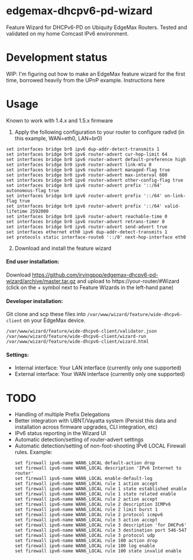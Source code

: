edgemax-dhcpv6-pd-wizard
========================

Feature Wizard for DHCPv6-PD on Ubiquity EdgeMax Routers. Tested and validated on my home Comcast IPv6 environment.

Development status
==================
WIP: I'm figuring out how to make an EdgeMax feature wizard for the first time, borrowed heavily from the UPnP example.
Instructions here

Usage
=====
Known to work with 1.4.x and 1.5.x firmware

1. Apply the following configuration to your router to configure radvd (in this example, WAN=eth0,  LAN=br0)
  ```
  set interfaces bridge br0 ipv6 dup-addr-detect-transmits 1
  set interfaces bridge br0 ipv6 router-advert cur-hop-limit 64
  set interfaces bridge br0 ipv6 router-advert default-preference high
  set interfaces bridge br0 ipv6 router-advert link-mtu 0
  set interfaces bridge br0 ipv6 router-advert managed-flag true
  set interfaces bridge br0 ipv6 router-advert max-interval 600
  set interfaces bridge br0 ipv6 router-advert other-config-flag true
  set interfaces bridge br0 ipv6 router-advert prefix '::/64' autonomous-flag true
  set interfaces bridge br0 ipv6 router-advert prefix '::/64' on-link-flag true
  set interfaces bridge br0 ipv6 router-advert prefix '::/64' valid-lifetime 2592000
  set interfaces bridge br0 ipv6 router-advert reachable-time 0
  set interfaces bridge br0 ipv6 router-advert retrans-timer 0
  set interfaces bridge br0 ipv6 router-advert send-advert true
  set interfaces ethernet eth0 ipv6 dup-addr-detect-transmits 1
  set protocols static interface-route6 '::/0' next-hop-interface eth0
  ```

2. Download and install the feature wizard

#### End user installation:
Download https://github.com/irvingpop/edgemax-dhcpv6-pd-wizard/archive/master.tar.gz and upload to https://your-router/#Wizard (click on the + symbol next to Feature Wizards in the left-hand pane)

#### Developer installation:
Git clone and scp these files into `/var/www/wizard/feature/wide-dhcpv6-client` on your EdgeMax device.
  ```
  /var/www/wizard/feature/wide-dhcpv6-client/validator.json
  /var/www/wizard/feature/wide-dhcpv6-client/wizard-run
  /var/www/wizard/feature/wide-dhcpv6-client/wizard.html
  ```

#### Settings:
* Internal interface:  Your LAN interface (currently only one supported)
* External interface:  Your WAN interface (currently only one supported)


TODO
====
* Handling of multiple Prefix Delegations
* Better integration with UBNT/Vayatta system (Persist this data and installation across firmware upgrades, CLI integration, etc)
* IPv6 status reporting in the Wizard UI
* Automatic detection/setting of router-advert settings
* Automatic detection/setting of non-foot-shooting IPv6 LOCAL Firewall rules.  Example:
  ```
  set firewall ipv6-name WAN6_LOCAL default-action drop
  set firewall ipv6-name WAN6_LOCAL description 'IPv6 Internet to router'
  set firewall ipv6-name WAN6_LOCAL enable-default-log
  set firewall ipv6-name WAN6_LOCAL rule 1 action accept
  set firewall ipv6-name WAN6_LOCAL rule 1 state established enable
  set firewall ipv6-name WAN6_LOCAL rule 1 state related enable
  set firewall ipv6-name WAN6_LOCAL rule 2 action accept
  set firewall ipv6-name WAN6_LOCAL rule 2 description ICMPv6
  set firewall ipv6-name WAN6_LOCAL rule 2 limit burst 1
  set firewall ipv6-name WAN6_LOCAL rule 2 protocol icmpv6
  set firewall ipv6-name WAN6_LOCAL rule 3 action accept
  set firewall ipv6-name WAN6_LOCAL rule 3 description 'for DHCPv6'
  set firewall ipv6-name WAN6_LOCAL rule 3 destination port 546-547
  set firewall ipv6-name WAN6_LOCAL rule 3 protocol udp
  set firewall ipv6-name WAN6_LOCAL rule 100 action drop
  set firewall ipv6-name WAN6_LOCAL rule 100 log enable
  set firewall ipv6-name WAN6_LOCAL rule 100 state invalid enable
  ```